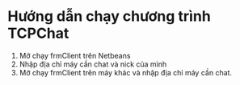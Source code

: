 # Hướng dẫn chạy chương trình TCPChat
1. Mở chạy frmClient trên Netbeans
2. Nhập địa chỉ máy cần chat và nick của mình
3. Mở chạy frmClient trên máy khác và nhập địa chỉ máy cần chat.